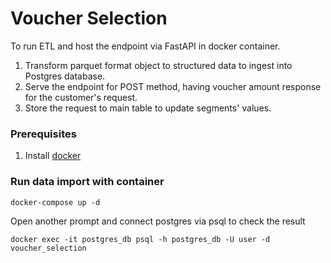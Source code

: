# Voucher Selection

To run ETL and host the endpoint via FastAPI in docker container. 
1. Transform parquet format object to structured data to ingest into Postgres database.
2. Serve the endpoint for POST method, having voucher amount response for the customer's request.
3. Store the request to main table to update segments' values.

### Prerequisites
1. Install [docker](https://docs.docker.com/get-docker/)

### Run data import with container

```shell
docker-compose up -d
```

Open another prompt and connect postgres via psql to check the result
```shell
docker exec -it postgres_db psql -h postgres_db -U user -d voucher_selection
```